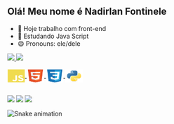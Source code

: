 ## Olá! Meu nome é Nadirlan Fontinele

- 🔭 Hoje trabalho com front-end
- 🌱 Estudando Java Script 
- 😄 Pronouns: ele/dele

<div>
  <a href="https://beacons.ai/nadirlan-fontinele">
  <img height="180em" src="https://github-readme-stats.vercel.app/api?username=nadirlan-fontinele&show_icons=true&theme=dark&include_all_commits=true&count_private=true"/>
  <img height="180em" src="https://github-readme-stats.vercel.app/api/top-langs/?username=nadirlan-fontinele&layout=compact&langs_count=16&theme=dark"/>
</div>
  
<div style="display: inline_block"><br>
  <img align="center" alt="Nadirlan-Js" height="30" width="40" src="https://raw.githubusercontent.com/devicons/devicon/master/icons/javascript/javascript-plain.svg">
  <img align="center" alt="Nadirlan-HTML" height="30" width="40" src="https://raw.githubusercontent.com/devicons/devicon/master/icons/html5/html5-original.svg">
  <img align="center" alt="Nadirlan-CSS" height="30" width="40" src="https://raw.githubusercontent.com/devicons/devicon/master/icons/css3/css3-original.svg">
  <img align="center" alt="Nadirlan-Python" height="30" width="40" src="https://raw.githubusercontent.com/devicons/devicon/master/icons/python/python-original.svg">
</div>
  
##
  
<div>
 <a href="https://instagram.com/rafaballerini" target="_blank"><img src="https://img.shields.io/badge/-Instagram-%23E4405F?style=for-the-badge&logo=instagram&logoColor=white" target="_blank"></a>
 <a href="https://www.linkedin.com/in/nadirlanfontinele/" target="_blank"><img src="https://img.shields.io/badge/-LinkedIn-%230077B5?style=for-the-badge&logo=linkedin&logoColor=white" target="_blank"></a>   
 <a href = "mailto:nadirlan@hotmail.com"><img src="https://img.shields.io/badge/Microsoft_Outlook-0078D4?style=for-the-badge&logo=microsoft-outlook&logoColor=white" target="_blank"></a>

</div>

![Snake animation](https://github.com/rafaballerini2/rafaballerini2/blob/output/github-contribution-grid-snake.svg)
